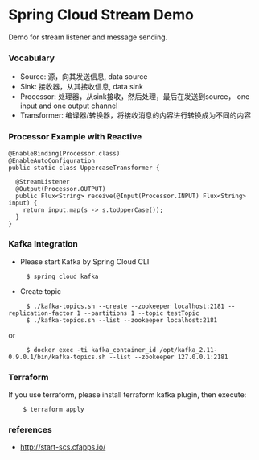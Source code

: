 Spring Cloud Stream Demo
========================

Demo for stream listener and message sending.

### Vocabulary

* Source: 源，向其发送信息, data source
* Sink: 接收器，从其接收信息, data sink
* Processor: 处理器，从sink接收，然后处理，最后在发送到source， one input and one output channel
* Transformer: 编译器/转换器，将接收消息的内容进行转换成为不同的内容

### Processor Example with Reactive

```
@EnableBinding(Processor.class)
@EnableAutoConfiguration
public static class UppercaseTransformer {

  @StreamListener
  @Output(Processor.OUTPUT)
  public Flux<String> receive(@Input(Processor.INPUT) Flux<String> input) {
    return input.map(s -> s.toUpperCase());
  }
}
```
### Kafka Integration

* Please start Kafka by Spring Cloud CLI
```
     $ spring cloud kafka
```
* Create topic
```
     $ ./kafka-topics.sh --create --zookeeper localhost:2181 --replication-factor 1 --partitions 1 --topic testTopic
     $ ./kafka-topics.sh --list --zookeeper localhost:2181
```
or
```
     $ docker exec -ti kafka_container_id /opt/kafka_2.11-0.9.0.1/bin/kafka-topics.sh --list --zookeeper 127.0.0.1:2181
```
### Terraform

If you use terraform, please install terraform kafka plugin, then execute:
```
    $ terraform apply
```

### references

* http://start-scs.cfapps.io/
